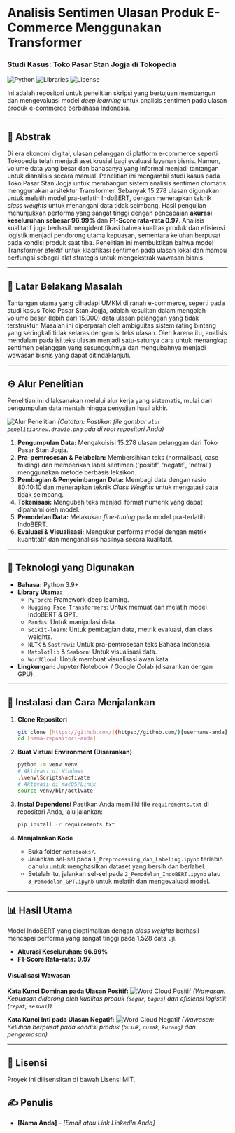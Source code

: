 # Analisis Sentimen Ulasan Produk E-Commerce Menggunakan Transformer
### Studi Kasus: Toko Pasar Stan Jogja di Tokopedia

![Python](https://img.shields.io/badge/Python-3.9%2B-blue.svg)
![Libraries](https://img.shields.io/badge/Libraries-PyTorch%2C%20Transformers%2C%20Scikit--learn-orange.svg)
![License](https://img.shields.io/badge/License-MIT-green.svg)

Ini adalah repositori untuk penelitian skripsi yang bertujuan membangun dan mengevaluasi model *deep learning* untuk analisis sentimen pada ulasan produk e-commerce berbahasa Indonesia.

---

## 📜 Abstrak

Di era ekonomi digital, ulasan pelanggan di platform e-commerce seperti Tokopedia telah menjadi aset krusial bagi evaluasi layanan bisnis. Namun, volume data yang besar dan bahasanya yang informal menjadi tantangan untuk dianalisis secara manual. Penelitian ini mengambil studi kasus pada Toko Pasar Stan Jogja untuk membangun sistem analisis sentimen otomatis menggunakan arsitektur Transformer. Sebanyak 15.278 ulasan digunakan untuk melatih model pra-terlatih IndoBERT, dengan menerapkan teknik *class weights* untuk menangani data tidak seimbang. Hasil pengujian menunjukkan performa yang sangat tinggi dengan pencapaian **akurasi keseluruhan sebesar 96.99%** dan **F1-Score rata-rata 0.97**. Analisis kualitatif juga berhasil mengidentifikasi bahwa kualitas produk dan efisiensi logistik menjadi pendorong utama kepuasan, sementara keluhan berpusat pada kondisi produk saat tiba. Penelitian ini membuktikan bahwa model Transformer efektif untuk klasifikasi sentimen pada ulasan lokal dan mampu berfungsi sebagai alat strategis untuk mengekstrak wawasan bisnis.

---

## 🎯 Latar Belakang Masalah

Tantangan utama yang dihadapi UMKM di ranah e-commerce, seperti pada studi kasus Toko Pasar Stan Jogja, adalah kesulitan dalam mengolah volume besar (lebih dari 15.000) data ulasan pelanggan yang tidak terstruktur. Masalah ini diperparah oleh ambiguitas sistem rating bintang yang seringkali tidak selaras dengan isi teks ulasan. Oleh karena itu, analisis mendalam pada isi teks ulasan menjadi satu-satunya cara untuk menangkap sentimen pelanggan yang sesungguhnya dan mengubahnya menjadi wawasan bisnis yang dapat ditindaklanjuti.

---

## ⚙️ Alur Penelitian

Penelitian ini dilaksanakan melalui alur kerja yang sistematis, mulai dari pengumpulan data mentah hingga penyajian hasil akhir.

![Alur Penelitian](alur%20penelitiannew.drawio.png) 
*(Catatan: Pastikan file gambar `alur penelitiannew.drawio.png` ada di root repositori Anda)*

1.  **Pengumpulan Data:** Mengakuisisi 15.278 ulasan pelanggan dari Toko Pasar Stan Jogja.
2.  **Pra-pemrosesan & Pelabelan:** Membersihkan teks (normalisasi, case folding) dan memberikan label sentimen ('positif', 'negatif', 'netral') menggunakan metode berbasis leksikon.
3.  **Pembagian & Penyeimbangan Data:** Membagi data dengan rasio 80:10:10 dan menerapkan teknik *Class Weights* untuk mengatasi data tidak seimbang.
4.  **Tokenisasi:** Mengubah teks menjadi format numerik yang dapat dipahami oleh model.
5.  **Pemodelan Data:** Melakukan *fine-tuning* pada model pra-terlatih IndoBERT.
6.  **Evaluasi & Visualisasi:** Mengukur performa model dengan metrik kuantitatif dan menganalisis hasilnya secara kualitatif.

---

## 🔧 Teknologi yang Digunakan

* **Bahasa:** Python 3.9+
* **Library Utama:**
    * `PyTorch`: Framework deep learning.
    * `Hugging Face Transformers`: Untuk memuat dan melatih model IndoBERT & GPT.
    * `Pandas`: Untuk manipulasi data.
    * `Scikit-learn`: Untuk pembagian data, metrik evaluasi, dan class weights.
    * `NLTK` & `Sastrawi`: Untuk pra-pemrosesan teks Bahasa Indonesia.
    * `Matplotlib` & `Seaborn`: Untuk visualisasi data.
    * `WordCloud`: Untuk membuat visualisasi awan kata.
* **Lingkungan:** Jupyter Notebook / Google Colab (disarankan dengan GPU).

---

## 🚀 Instalasi dan Cara Menjalankan

1.  **Clone Repositori**
    ```bash
    git clone [https://github.com/](https://github.com/)[username-anda]/[nama-repositori-anda].git
    cd [nama-repositori-anda]
    ```

2.  **Buat Virtual Environment (Disarankan)**
    ```bash
    python -m venv venv
    # Aktivasi di Windows
    .\venv\Scripts\activate
    # Aktivasi di macOS/Linux
    source venv/bin/activate
    ```

3.  **Instal Dependensi**
    Pastikan Anda memiliki file `requirements.txt` di repositori Anda, lalu jalankan:
    ```bash
    pip install -r requirements.txt
    ```

4.  **Menjalankan Kode**
    * Buka folder `notebooks/`.
    * Jalankan sel-sel pada `1_Preprocessing_dan_Labeling.ipynb` terlebih dahulu untuk menghasilkan dataset yang bersih dan berlabel.
    * Setelah itu, jalankan sel-sel pada `2_Pemodelan_IndoBERT.ipynb` atau `3_Pemodelan_GPT.ipynb` untuk melatih dan mengevaluasi model.

---

## 📊 Hasil Utama

Model IndoBERT yang dioptimalkan dengan *class weights* berhasil mencapai performa yang sangat tinggi pada 1.528 data uji.

* **Akurasi Keseluruhan:** **96.99%**
* **F1-Score Rata-rata:** **0.97**

#### Visualisasi Wawasan

**Kata Kunci Dominan pada Ulasan Positif:**
![Word Cloud Positif](results/wordcloud_positif.png)
*(Wawasan: Kepuasan didorong oleh kualitas produk (`segar`, `bagus`) dan efisiensi logistik (`cepat`, `sesuai`))*

**Kata Kunci Inti pada Ulasan Negatif:**
![Word Cloud Negatif](results/wordcloud_negatif.png)
*(Wawasan: Keluhan berpusat pada kondisi produk (`busuk`, `rusak`, `kurang`) dan pengemasan)*

---

## 📄 Lisensi
Proyek ini dilisensikan di bawah Lisensi MIT.

## ✍️ Penulis
* **[Nama Anda]** - *[Email atau Link LinkedIn Anda]*
